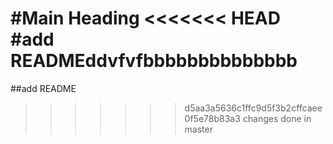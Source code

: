 #Main Heading
<<<<<<< HEAD
#add READMEddvfvfbbbbbbbbbbbbbb
=======
##add README
>>>>>>> d5aa3a5636c1ffc9d5f3b2cffcaee0f5e78b83a3
changes done in master
